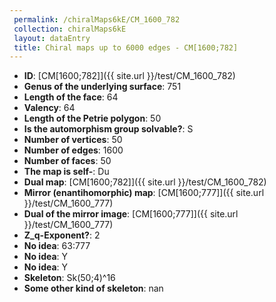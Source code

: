 ```yaml
--- 
 permalink: /chiralMaps6kE/CM_1600_782 
 collection: chiralMaps6kE
 layout: dataEntry
 title: Chiral maps up to 6000 edges - CM[1600;782]
---
```


- **ID**: [CM[1600;782]]({{ site.url }}/test/CM_1600_782)
- **Genus of the underlying surface**: 751
- **Length of the face**: 64
- **Valency**: 64
- **Length of the Petrie polygon**: 50
- **Is the automorphism group solvable?**: S
- **Number of vertices**: 50
- **Number of edges**: 1600
- **Number of faces**: 50
- **The map is self-**: Du
- **Dual map**: [CM[1600;782]]({{ site.url }}/test/CM_1600_782)
- **Mirror (enantihomorphic) map**: [CM[1600;777]]({{ site.url }}/test/CM_1600_777)
- **Dual of the mirror image**: [CM[1600;777]]({{ site.url }}/test/CM_1600_777)
- **Z_q-Exponent?**: 2
- **No idea**:  63:777
- **No idea**: Y
- **No idea**: Y
- **Skeleton**: Sk(50;4)^16
- **Some other kind of skeleton**: nan
